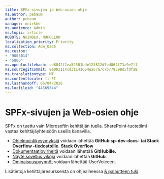 ```yaml
---
title: SPFx-sivujen ja Web-osien ohje
ms.author: pebaum
author: pebaum
manager: mnirkhe
ms.audience: Admin
ms.topic: article
ROBOTS: NOINDEX, NOFOLLOW
localization_priority: Priority
ms.collection: Adm_O365
ms.custom:
- "9003014"
- "5806"
ms.openlocfilehash: ce8842f1ea52501bde125812d7ed864f71a9e7f1
ms.sourcegitcommit: 8e093114cd31141664e267a7c7b779398d5fdfa8
ms.translationtype: MT
ms.contentlocale: fi-FI
ms.lasthandoff: 06/04/2020
ms.locfileid: "44569344"
---
```

# <a name="help-with-spfx-pages-and-web-parts"></a>SPFx-sivujen ja Web-osien ohje

SPFx on tuettu vain Microsoftin kehittäjän tuella. SharePoint-tuotetiimi vastaa kehittäjäyhteisöön useilla kanavilla.

- [Ohjelmointikysymyksiä](https://docs.microsoft.com/sharepoint/dev/support-feedback#programming-questions) voidaan lähettää **GitHub sp-dev-docs- tai Stack Overflow -tiedostoille.** **Stack Overflow**
- [Dokumentaatiovirheitä](https://docs.microsoft.com/sharepoint/dev/support-feedback#documentation-bugs) voidaan lähettää **GitHubille.**
- [Näyte sovellus vikoja](https://docs.microsoft.com/sharepoint/dev/support-feedback#sample-application-bugs) voidaan lähettää **GitHub**.
- [Ominaisuuspyynnöt](https://docs.microsoft.com/sharepoint/dev/support-feedback#feature-requests) voidaan lähettää UserVoiceen.

Lisätietoja kehittäjäresursseista on ohjeaiheessa [& palautteen tuki](https://docs.microsoft.com/sharepoint/dev/support-feedback)
